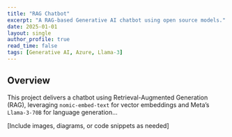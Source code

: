 ```yaml
---
title: "RAG Chatbot"
excerpt: "A RAG-based Generative AI chatbot using open source models."
date: 2025-01-01
layout: single
author_profile: true
read_time: false
tags: [Generative AI, Azure, Llama-3]
---
```


## Overview

This project delivers a chatbot using Retrieval-Augmented Generation (RAG), leveraging `nomic-embed-text` for vector embeddings and Meta’s `Llama-3-70B` for language generation...

[Include images, diagrams, or code snippets as needed]
